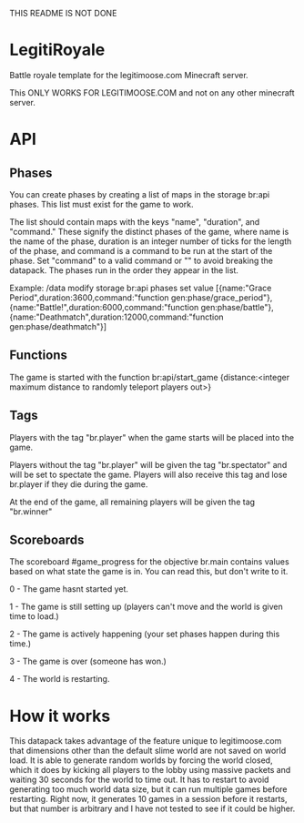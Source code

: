 THIS README IS NOT DONE
# LegitiRoyale
Battle royale template for the legitimoose.com Minecraft server.

This ONLY WORKS FOR LEGITIMOOSE.COM and not on any other minecraft server.

# API
## Phases
You can create phases by creating a list of maps in the storage br:api phases. This list must exist for the game to work.

The list should contain maps with the keys "name", "duration", and "command." These signify the distinct phases of the game, where name is the name of the phase, duration is an integer number of ticks for the length of the phase, and command is a command to be run at the start of the phase. Set "command" to a valid command or "" to avoid breaking the datapack. The phases run in the order they appear in the list. 

Example: /data modify storage br:api phases set value [{name:"Grace Period",duration:3600,command:"function gen:phase/grace_period"},{name:"Battle!",duration:6000,command:"function gen:phase/battle"},{name:"Deathmatch",duration:12000,command:"function gen:phase/deathmatch"}]

## Functions
The game is started with the function br:api/start_game {distance:\<integer maximum distance to randomly teleport players out\>}

## Tags
Players with the tag "br.player" when the game starts will be placed into the game.

Players without the tag "br.player" will be given the tag "br.spectator" and will be set to spectate the game. Players will also receive this tag and lose br.player if they die during the game.

At the end of the game, all remaining players will be given the tag "br.winner"

## Scoreboards
The scoreboard #game_progress for the objective br.main contains values based on what state the game is in. You can read this, but don't write to it.

0 - The game hasnt started yet.

1 - The game is still setting up (players can't move and the world is given time to load.)

2 - The game is actively happening (your set phases happen during this time.)

3 - The game is over (someone has won.)

4 - The world is restarting.

# How it works
This datapack takes advantage of the feature unique to legitimoose.com that dimensions other than the default slime world are not saved on world load. It is able to generate random worlds by forcing the world closed, which it does by kicking all players to the lobby using massive packets and waiting 30 seconds for the world to time out.
It has to restart to avoid generating too much world data size, but it can run multiple games before restarting. Right now, it generates 10 games in a session before it restarts, but that number is arbitrary and I have not tested to see if it could be higher.

